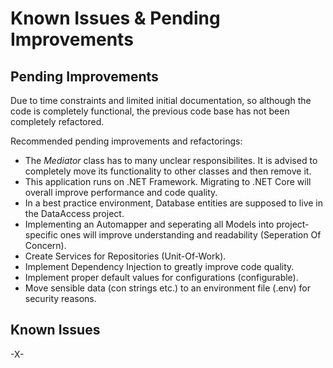 # Known Issues & Pending Improvements

## Pending Improvements

Due to time constraints and limited initial documentation, 
so although the code is completely functional,
the previous code base has not been completely refactored.

Recommended pending improvements and refactorings:
- The *Mediator* class has to many unclear responsibilites. It is advised to completely move its
functionality to other classes and then remove it.
- This application runs on .NET Framework. Migrating to .NET Core will overall improve performance
and code quality.
- In a best practice environment, Database entities are supposed to live in the DataAccess project.
- Implementing an Automapper and seperating all Models into project-specific ones will improve 
understanding and readability (Seperation Of Concern).
- Create Services for Repositories (Unit-Of-Work).
- Implement Dependency Injection to greatly improve code quality.
- Implement proper default values for configurations (configurable).
- Move sensible data (con strings etc.) to an environment file (.env) for security reasons.

## Known Issues

-X-
